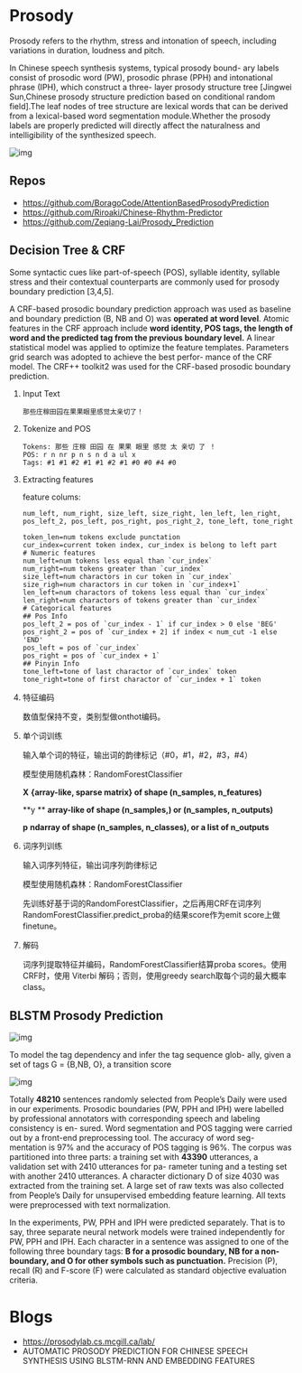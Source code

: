 # Prosody

Prosody refers to the rhythm, stress and intonation of speech, including variations in duration, loudness and pitch.

In Chinese speech synthesis systems, typical prosody bound- ary labels consist of prosodic word (PW), prosodic phrase (PPH) and intonational phrase (IPH), which construct a three- layer prosody structure tree [Jingwei Sun,Chinese prosody structure prediction based on conditional random field].The leaf nodes of tree structure are lexical words that can be derived from a lexical-based word segmentation module.Whether the prosody labels are properly predicted will directly affect the naturalness and intelligibility of the synthesized speech.

![img](/Users/zhanghui41/workspace/zh794390558.github.io/src/_static/prosody-sctructure-tree.png)

## Repos

* https://github.com/BoragoCode/AttentionBasedProsodyPrediction
* https://github.com/Riroaki/Chinese-Rhythm-Predictor
* https://github.com/Zeqiang-Lai/Prosody_Prediction

## Decision Tree & CRF

Some syntactic cues like part-of-speech (POS), syllable identity, syllable stress and their contextual counterparts are commonly used for prosody boundary prediction [3,4,5].

A CRF-based prosodic boundary prediction approach was used as baseline and boundary prediction (B, NB and O) was **operated at word level**. Atomic features in the CRF approach include **word identity, POS tags, the length of word and the predicted tag from the previous boundary level.** A linear statistical model was applied to optimize the feature templates. Parameters grid search was adopted to achieve the best perfor- mance of the CRF model. The CRF++ toolkit2 was used for the CRF-based prosodic boundary prediction.

1. Input Text

   ```
   那些庄稼田园在果果眼里感觉太亲切了！
   ```

2. Tokenize and POS

   ```
   Tokens: 那些 庄稼 田园 在 果果 眼里 感觉 太 亲切 了 ！
   POS: r n nr p n s n d a ul x
   Tags: #1 #1 #2 #1 #1 #2 #1 #0 #0 #4 #0
   ```

3. Extracting features

   feature colums:

   ```
   num_left, num_right, size_left, size_right, len_left, len_right, pos_left_2, pos_left, pos_right, pos_right_2, tone_left, tone_right
   ```

   ```
   token_len=num tokens exclude punctation
   cur_index=current token index, cur_index is belong to left part
   # Numeric features
   num_left=num tokens less equal than `cur_index`
   num_right=num tokens greater than `cur_index`
   size_left=num charactors in cur token in `cur_index`
   size_righ=num charactors in cur token in `cur_index+1`
   len_left=num charactors of tokens less equal than `cur_index`
   len_right=num charactors of tokens greater than `cur_index`
   # Categorical features
   ## Pos Info
   pos_left_2 = pos of `cur_index - 1` if cur_index > 0 else 'BEG'
   pos_right_2 = pos of `cur_index + 2] if index < num_cut -1 else 'END'
   pos_left = pos of `cur_index`
   pos_right = pos of `cur_index + 1`
   ## Pinyin Info
   tone_left=tone of last charactor of `cur_index` token
   tone_right=tone of first charactor of `cur_index + 1` token
   ```

4. 特征编码

   数值型保持不变，类别型做onthot编码。

5. 单个词训练

   输入单个词的特征，输出词的韵律标记（#0，#1，#2，#3，#4）

   模型使用随机森林：RandomForestClassifier

   **X** **{array-like, sparse matrix} of shape (n_samples, n_features)**

   **y ** **array-like of shape (n_samples,) or (n_samples, n_outputs)**

   **p** **ndarray of shape (n_samples, n_classes), or a list of n_outputs**

6. 词序列训练

   输入词序列特征，输出词序列韵律标记

   模型使用随机森林：RandomForestClassifier

   先训练好基于词的RandomForestClassifier，之后再用CRF在词序列 RandomForestClassifier.predict_proba的结果score作为emit score上做finetune。

7. 解码

   词序列提取特征并编码，RandomForestClassifier结算proba scores。使用CRF时，使用 Viterbi 解码；否则，使用greedy search取每个词的最大概率class。

## BLSTM Prosody Prediction

![img](/Users/zhanghui41/workspace/zh794390558.github.io/src/_static/blstm-prosody.png)

To model the tag dependency and infer the tag sequence glob- ally, given a set of tags G = {B,NB, O}, a transition score

![img](/Users/zhanghui41/workspace/zh794390558.github.io/src/_static/crf-loss.png)

Totally **48210** sentences randomly selected from People’s Daily were used in our experiments. Prosodic boundaries (PW, PPH and IPH) were labelled by professional annotators with corresponding speech and labeling consistency is en- sured. Word segmentation and POS tagging were carried out by a front-end preprocessing tool. The accuracy of word seg- mentation is 97% and the accuracy of POS tagging is 96%. The corpus was partitioned into three parts: a training set with **43390** utterances, a validation set with 2410 utterances for pa- rameter tuning and a testing set with another 2410 utterances. A character dictionary D of size 4030 was extracted from the training set. A large set of raw texts was also collected from People’s Daily for unsupervised embedding feature learning. All texts were preprocessed with text normalization.

In the experiments, PW, PPH and IPH were predicted separately. That is to say, three separate neural network models were trained independently for PW, PPH and IPH. Each character in a sentence was assigned to one of the following three boundary tags: **B for a prosodic boundary, NB for a non-boundary, and O for other symbols such as punctuation.** Precision (P), recall (R) and F-score (F) were calculated as standard objective evaluation criteria.

# Blogs

* https://prosodylab.cs.mcgill.ca/lab/
* AUTOMATIC PROSODY PREDICTION FOR CHINESE SPEECH SYNTHESIS USING BLSTM-RNN AND EMBEDDING FEATURES
